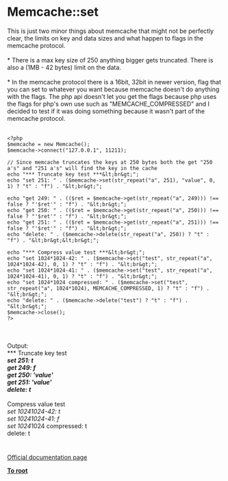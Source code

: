 # Memcache::set



This is just two minor things about memcache that might not be perfectly clear, the limits on key and data sizes and what happen to flags in the memcache protocol.<br><br>* There is a max key size of 250 anything bigger gets truncated. There is also a (1MB - 42 bytes) limit on the data.<br><br>* In the memcache protocol there is a 16bit, 32bit in newer version, flag that you can set to whatever you want because memcache doesn&apos;t do anything with the flags. The php api doesn&apos;t let you get the flags because php uses the flags for php&apos;s own use such as "MEMCACHE_COMPRESSED" and I decided to test if it was doing something because it wasn&apos;t part of the memcache protocol.<br><br>

```
<?php
$memcache = new Memcache();
$memcache->connect("127.0.0.1", 11211);

// Since memcache truncates the keys at 250 bytes both the get "250 a's" and "251 a's" will find the key in the cache
echo "*** Truncate key test ***&lt;br&gt;";
echo "set 251: " . ($memcache->set(str_repeat("a", 251), "value", 0, 1) ? "t" : "f") . "&lt;br&gt;";

echo "get 249: " . (($ret = $memcache->get(str_repeat("a", 249))) !== false ? "'$ret'" : "f") . "&lt;br&gt;";
echo "get 250: " . (($ret = $memcache->get(str_repeat("a", 250))) !== false ? "'$ret'" : "f") . "&lt;br&gt;";
echo "get 251: " . (($ret = $memcache->get(str_repeat("a", 251))) !== false ? "'$ret'" : "f") . "&lt;br&gt;";
echo "delete: " . ($memcache->delete(str_repeat("a", 250)) ? "t" : "f") . "&lt;br&gt;&lt;br&gt;";

echo "*** Compress value test ***&lt;br&gt;";
echo "set 1024*1024-42: " . ($memcache->set("test", str_repeat("a", 1024*1024-42), 0, 1) ? "t" : "f") . "&lt;br&gt;";
echo "set 1024*1024-41: " . ($memcache->set("test", str_repeat("a", 1024*1024-41), 0, 1) ? "t" : "f") . "&lt;br&gt;";
echo "set 1024*1024 compressed: " . ($memcache->set("test", str_repeat("a", 1024*1024), MEMCACHE_COMPRESSED, 1) ? "t" : "f") . "&lt;br&gt;";
echo "delete: " . ($memcache->delete("test") ? "t" : "f") . "&lt;br&gt;";
$memcache->close();
?>
```
<br><br>Output:<br>*** Truncate key test ***<br>set 251: t<br>get 249: f<br>get 250: &apos;value&apos;<br>get 251: &apos;value&apos;<br>delete: t<br><br>*** Compress value test ***<br>set 1024*1024-42: t<br>set 1024*1024-41: f<br>set 1024*1024 compressed: t<br>delete: t  

#

[Official documentation page](https://www.php.net/manual/en/memcache.set.php)

**[To root](/README.md)**